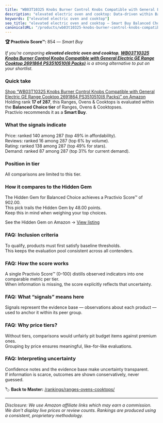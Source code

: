 ```yaml
---
title: "WB03T10325 Knobs Burner Control Knobs Compatible with General Electric GE Range Cooktop 2691864 PS3510510(6 Packs)"
description: "elevated electric oven and cooktop: Data-driven within Balanced Choice ranking using the Practivio Score™. Positioned by quality, value, demand, findability, m…"
keywords: ["elevated electric oven and cooktop"]
seo_title: "elevated electric oven and cooktop — Smart Buy Balanced Choice (2025)"
canonicalURL: "/products/wb03t10325-knobs-burner-control-knobs-compatible-with-general-electric-ge-range-cooktop-2691864-ps35105106-packs-B07KZVQKXL/"
---
```


**🏆 Practivio Score™:** 854 — _Smart Buy_


*If you're comparing **elevated electric oven and cooktop**, **[WB03T10325 Knobs Burner Control Knobs Compatible with General Electric GE Range Cooktop 2691864 PS3510510(6 Packs)](https://www.amazon.com/dp/B07KZVQKXL?tag=practivio-20)** is a strong alternative to put on your shortlist.*
### Quick take
[Shop “WB03T10325 Knobs Burner Control Knobs Compatible with General Electric GE Range Cooktop 2691864 PS3510510(6 Packs)” on Amazon](https://www.amazon.com/dp/B07KZVQKXL?tag=practivio-20)
Holding rank **17 of 287**, this Ranges, Ovens & Cooktops is evaluated within the **Balanced Choice tier** of Ranges, Ovens & Cooktopses.  
Practivio recommends it as a **Smart Buy**.

### What the signals indicate
Price: ranked 140 among 287 (top 49% in affordability).  
Reviews: ranked 16 among 287 (top 6% by volume).  
Rating: ranked 138 among 287 (top 49% for stars).  
Demand: ranked 87 among 287 (top 31% for current demand).

### Position in tier
All comparisons are limited to this tier.

### How it compares to the Hidden Gem
The Hidden Gem for Balanced Choice achieves a Practivio Score™ of 902.00.  
This pick trails the Hidden Gem by 48.00 points.  
Keep this in mind when weighing your top choices.  

See the Hidden Gem on Amazon → [View listing](https://www.amazon.com/dp/B0824W5FWS?tag=practivio-20)

### FAQ: Inclusion criteria
To qualify, products must first satisfy baseline thresholds.  
This keeps the evaluation pool consistent across all contenders.

### FAQ: How the score works
A single Practivio Score™ (0–100) distills observed indicators into one comparable metric per tier.  
When information is missing, the score explicitly reflects that uncertainty.

### FAQ: What “signals” means here
Signals represent the evidence base — observations about each product — used to anchor it within its peer group.

### FAQ: Why price tiers?
Without tiers, comparisons would unfairly pit budget items against premium ones.  
Grouping by price ensures meaningful, like-for-like evaluations.

### FAQ: Interpreting uncertainty
Confidence notes and the evidence base make uncertainty transparent.  
If information is scarce, outcomes are shown conservatively, never guessed.


🏷️ **Back to Master:** [/rankings/ranges-ovens-cooktops/](/rankings/ranges-ovens-cooktops/)

---
_Disclosure: We use Amazon affiliate links which may earn a commission. We don’t display live prices or review counts. Rankings are produced using a consistent, proprietary methodology._
